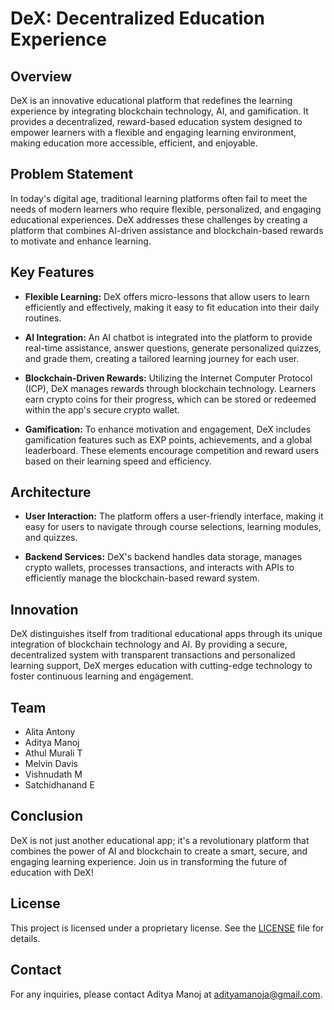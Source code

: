 # DeX: Decentralized Education Experience

## Overview

DeX is an innovative educational platform that redefines the learning experience by integrating blockchain technology, AI, and gamification. It provides a decentralized, reward-based education system designed to empower learners with a flexible and engaging learning environment, making education more accessible, efficient, and enjoyable.

## Problem Statement

In today's digital age, traditional learning platforms often fail to meet the needs of modern learners who require flexible, personalized, and engaging educational experiences. DeX addresses these challenges by creating a platform that combines AI-driven assistance and blockchain-based rewards to motivate and enhance learning.

## Key Features

- **Flexible Learning:** DeX offers micro-lessons that allow users to learn efficiently and effectively, making it easy to fit education into their daily routines.

- **AI Integration:** An AI chatbot is integrated into the platform to provide real-time assistance, answer questions, generate personalized quizzes, and grade them, creating a tailored learning journey for each user.

- **Blockchain-Driven Rewards:** Utilizing the Internet Computer Protocol (ICP), DeX manages rewards through blockchain technology. Learners earn crypto coins for their progress, which can be stored or redeemed within the app's secure crypto wallet.

- **Gamification:** To enhance motivation and engagement, DeX includes gamification features such as EXP points, achievements, and a global leaderboard. These elements encourage competition and reward users based on their learning speed and efficiency.

## Architecture

- **User Interaction:** The platform offers a user-friendly interface, making it easy for users to navigate through course selections, learning modules, and quizzes.

- **Backend Services:** DeX's backend handles data storage, manages crypto wallets, processes transactions, and interacts with APIs to efficiently manage the blockchain-based reward system.

## Innovation

DeX distinguishes itself from traditional educational apps through its unique integration of blockchain technology and AI. By providing a secure, decentralized system with transparent transactions and personalized learning support, DeX merges education with cutting-edge technology to foster continuous learning and engagement.

## Team

- Alita Antony
- Aditya Manoj
- Athul Murali T
- Melvin Davis
- Vishnudath M
- Satchidhanand E

## Conclusion

DeX is not just another educational app; it's a revolutionary platform that combines the power of AI and blockchain to create a smart, secure, and engaging learning experience. Join us in transforming the future of education with DeX!

## License

This project is licensed under a proprietary license. See the [LICENSE](LICENSE) file for details.

## Contact

For any inquiries, please contact Aditya Manoj at [adityamanoja@gmail.com](mailto:adityamanoja@gmail.com).

